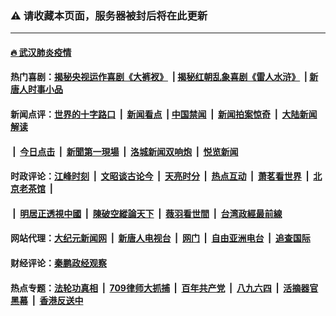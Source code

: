 ### ⚠️ 请收藏本页面，服务器被封后将在此更新

---

#### [🔥 武汉肺炎疫情](http://138.197.233.211:10000/videos/corona/)

#### 热门喜剧：[揭秘央视运作喜剧《大裤衩》](http://138.197.233.211:10000/videos/res/big-shorts/) &nbsp;|&nbsp;[揭秘红朝乱象喜剧《雷人水浒》](http://138.197.233.211:10000/videos/res/OutlawsOfMarsh/) &nbsp;|&nbsp;[新唐人时事小品](http://138.197.233.211:10000/videos/res/comedy/)

#### 新闻点评：[世界的十字路口](http://178.128.129.119/tanghao/) &nbsp;|&nbsp; [新闻看点](http://178.128.129.119/news-insight/) &nbsp;|&nbsp;[中国禁闻](http://178.128.129.119/ntdtv-news/) &nbsp;|&nbsp; [新闻拍案惊奇](http://178.128.129.119/dayu/) &nbsp;|&nbsp; [大陆新闻解读](http://178.128.129.119/ntdtv-comedy/)
####   &nbsp;|&nbsp;  [今日点击](http://178.128.129.119/news-click/)  &nbsp;|&nbsp; [新聞第一現場](http://178.128.129.119/primary-scene/) &nbsp;|&nbsp; [洛城新闻双响炮](http://178.128.129.119/la-news/) &nbsp;|&nbsp; [悦览新闻](http://178.128.129.119/dingyue/)

#### 时政评论：[江峰时刻](http://178.128.129.119/today-in-history/) &nbsp;|&nbsp; [文昭谈古论今](http://178.128.129.119/wenzhao/) &nbsp;|&nbsp; [天亮时分](http://178.128.129.119/tianliang/) &nbsp;|&nbsp; [热点互动](http://178.128.129.119/ntdtv-rdhd/) &nbsp;|&nbsp; [萧茗看世界](http://178.128.129.119/simonegao/) &nbsp;|&nbsp; [北京老茶馆](http://178.128.129.119/teahouse/)  &nbsp;|&nbsp;  
####   &nbsp;|&nbsp;  [明居正透視中國](http://178.128.129.119/decoding-china/)  &nbsp;|&nbsp; [陳破空縱論天下](http://178.128.129.119/pokong/)  &nbsp;|&nbsp; [薇羽看世間](http://178.128.129.119/weiyu/)  &nbsp;|&nbsp; [台湾政經最前線](http://178.128.129.119/taiwan/)   


#### 网站代理：[大纪元新闻网](http://138.197.233.211:10080/gb/) &nbsp;|&nbsp; [新唐人电视台](http://138.197.233.211:8808/gb/) &nbsp;|&nbsp; [网门](http://138.197.233.211:11000/) &nbsp;|&nbsp; [自由亚洲电台](http://138.197.233.211:9800/mandarin/) &nbsp;|&nbsp; [追查国际](http://138.197.233.211:10010/)

#### 财经评论：[秦鹏政经观察](http://178.128.129.119/qinpeng/)

#### 热点专题：[法轮功真相](http://138.197.233.211:10000/videos/truth.html) &nbsp;|&nbsp; [709律师大抓捕](http://138.197.233.211:10000/videos/709/) &nbsp;|&nbsp; [百年共产党](http://138.197.233.211:10000/videos/ccp.html) &nbsp;|&nbsp; [八九六四](http://138.197.233.211:10000/videos/88/)  &nbsp;|&nbsp; [活摘器官黑幕](http://138.197.233.211:10000/videos/res/Organs/)  &nbsp;|&nbsp; [香港反送中](http://138.197.233.211:10000/videos/res/hk/) 

<img src='http://gfw-breaker.win/link4.md' width='0px' height='0px'/>
